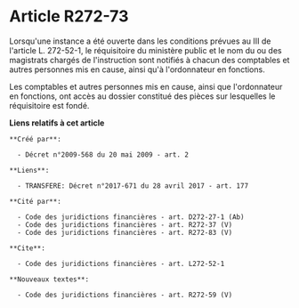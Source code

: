 # Article R272-73

Lorsqu'une instance a été ouverte dans les conditions prévues au III de l'article L. 272-52-1, le réquisitoire du ministère
public et le nom du ou des magistrats chargés de l'instruction sont notifiés à chacun des comptables et autres personnes mis
en cause, ainsi qu'à l'ordonnateur en fonctions. 

Les comptables et autres personnes mis en cause, ainsi que l'ordonnateur en fonctions, ont accès au dossier constitué des
pièces sur lesquelles le réquisitoire est fondé.

**Liens relatifs à cet article**

	**Créé par**:

	  - Décret n°2009-568 du 20 mai 2009 - art. 2

	**Liens**:

	  - TRANSFERE: Décret n°2017-671 du 28 avril 2017 - art. 177

	**Cité par**:

	  - Code des juridictions financières - art. D272-27-1 (Ab)
	  - Code des juridictions financières - art. R272-37 (V)
	  - Code des juridictions financières - art. R272-83 (V)

	**Cite**:

	  - Code des juridictions financières - art. L272-52-1

	**Nouveaux textes**:

	  - Code des juridictions financières - art. R272-59 (V)
